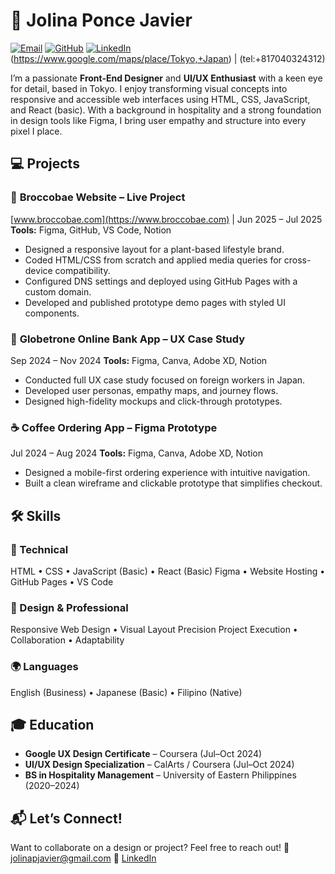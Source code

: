 
# 🎨 Jolina Ponce Javier 

[![Email](https://img.shields.io/badge/Email-jolinapjavier%40gmail.com-brightgreen)](mailto:jolinapjavier@gmail.com)
[![GitHub](https://img.shields.io/badge/GitHub-jolinajavier-blue)](https://github.com/jolinajavier)
[![LinkedIn](https://img.shields.io/badge/LinkedIn-Jolina%20Javier-blue)](https://www.linkedin.com/in/jolina-javier)
(https://www.google.com/maps/place/Tokyo,+Japan) | 
(tel:+817040324312)

I’m a passionate **Front-End Designer** and **UI/UX Enthusiast** with a keen eye for detail, based in Tokyo. I enjoy transforming visual concepts into responsive and accessible web interfaces using HTML, CSS, JavaScript, and React (basic). With a background in hospitality and a strong foundation in design tools like Figma, I bring user empathy and structure into every pixel I place.


## 💻 Projects

### 🌱 **Broccobae Website – Live Project**

[www.broccobae.com](https://www.broccobae.com) | Jun 2025 – Jul 2025
**Tools:** Figma, GitHub, VS Code, Notion

* Designed a responsive layout for a plant-based lifestyle brand.
* Coded HTML/CSS from scratch and applied media queries for cross-device compatibility.
* Configured DNS settings and deployed using GitHub Pages with a custom domain.
* Developed and published prototype demo pages with styled UI components.

### 💸 **Globetrone Online Bank App – UX Case Study**

Sep 2024 – Nov 2024
**Tools:** Figma, Canva, Adobe XD, Notion

* Conducted full UX case study focused on foreign workers in Japan.
* Developed user personas, empathy maps, and journey flows.
* Designed high-fidelity mockups and click-through prototypes.

### ☕ **Coffee Ordering App – Figma Prototype**

Jul 2024 – Aug 2024
**Tools:** Figma, Canva, Adobe XD, Notion

* Designed a mobile-first ordering experience with intuitive navigation.
* Built a clean wireframe and clickable prototype that simplifies checkout.
  

## 🛠️ Skills

### 🧰 Technical

HTML • CSS • JavaScript (Basic) • React (Basic)
Figma • Website Hosting • GitHub Pages • VS Code

### 🎯 Design & Professional

Responsive Web Design • Visual Layout Precision
Project Execution • Collaboration • Adaptability

### 🌍 Languages

English (Business) • Japanese (Basic) • Filipino (Native)


## 🎓 Education

* **Google UX Design Certificate** – Coursera (Jul–Oct 2024)
* **UI/UX Design Specialization** – CalArts / Coursera (Jul–Oct 2024)
* **BS in Hospitality Management** – University of Eastern Philippines (2020–2024)


## 📬 Let’s Connect!

Want to collaborate on a design or project?
Feel free to reach out!
📧 [jolinapjavier@gmail.com](mailto:jolinapjavier@gmail.com)
🔗 [LinkedIn](https://www.linkedin.com/in/jolina-javier)


